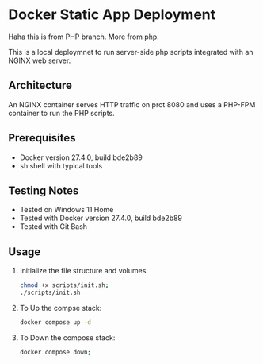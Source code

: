 # Docker Static App Deployment

Haha this is from PHP branch. More from php.

This is a local deploymnet to run server-side php scripts integrated with an NGINX web server.

## Architecture

An NGINX container serves HTTP traffic on prot 8080 and uses a PHP-FPM container to run the PHP scripts.


## Prerequisites
- Docker version 27.4.0, build bde2b89
- sh shell with typical tools
## Testing Notes
- Tested on Windows 11 Home
- Tested with Docker version 27.4.0, build bde2b89
- Tested with Git Bash

## Usage
1. Initialize the file structure and volumes.
    ```bash
    chmod +x scripts/init.sh;
    ./scripts/init.sh
    ```
2. To Up the compse stack:
    ```bash
    docker compose up -d
    ```
3. To Down the compose stack:
    ```bash
    docker compose down;
    ```